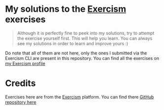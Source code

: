 # My solutions to the [Exercism](https://exercism.org/) exercises

> Although it is perfectly fine to peek into my solutions, try to attempt the
> exercise yourself first. This will help you learn. You can always see my
> solutions in order to learn and improve yours :)

Do note that all of them are not here, only the ones I submitted via the
Exercism CLI are present in this repository. You can find all the exercises on
[my Exercism profile](https://exercism.org/profiles/AnishDe12020)

# Credits

Exercises here are from the [Exercism](https://exercism.org/) platform. You can
find there [GitHub repository here](https://github.com/exercism)
